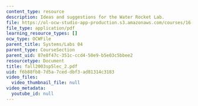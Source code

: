 ```yaml
---
content_type: resource
description: Ideas and suggestions for the Water Rocket Lab.
file: https://ol-ocw-studio-app-production.s3.amazonaws.com/courses/16-01-unified-engineering-i-ii-iii-iv-fall-2005-spring-2006/f6b88fb87d5a7ceddbf3ad81314c3183_fall2003sp5lec_2.pdf
file_type: application/pdf
learning_resource_types: []
ocw_type: OCWFile
parent_title: Systems/Labs 04
parent_type: CourseSection
parent_uid: 87e8f47c-351c-ccd4-50e9-b5e03c5bbee2
resourcetype: Document
title: fall2003sp5lec_2.pdf
uid: f6b88fb8-7d5a-7ced-dbf3-ad81314c3183
video_files:
  video_thumbnail_file: null
video_metadata:
  youtube_id: null
---
```

